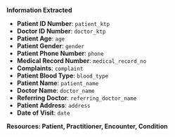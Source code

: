 **Information Extracted**
- **Patient ID Number**: `patient_ktp`
- **Doctor ID Number**: `doctor_ktp`
- **Patient Age**: `age`
- **Patient Gender**: `gender`
- **Patient Phone Number**: `phone`
- **Medical Record Number**: `medical_record_no`
- **Complaints**: `complaint`
- **Patient Blood Type**: `blood_type`
- **Patient Name**: `patient_name`
- **Doctor Name**: `doctor_name`
- **Referring Doctor**: `referring_doctor_name`
- **Patient Address**: `address`
- **Date of Visit**: `date`

**Resources: Patient, Practitioner, Encounter, Condition**
